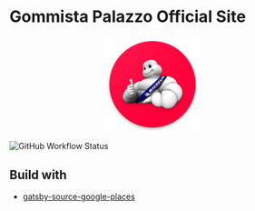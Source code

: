# Gommista Palazzo Official Site

<p align="center" width="100%">
    <img width="33%" src="https://github.com/gommistapalazzo/icons/blob/main/res/mipmap-xxxhdpi/ic_launcher.png?raw=true"> 
</p>

![GitHub Workflow Status](https://img.shields.io/github/workflow/status/gommistapalazzo/gommistapalazzo.github.io/github%20pages?style=flat-square)

## Build with

- [gatsby-source-google-places](https://github.com/franklintarter/gatsby-source-google-places)